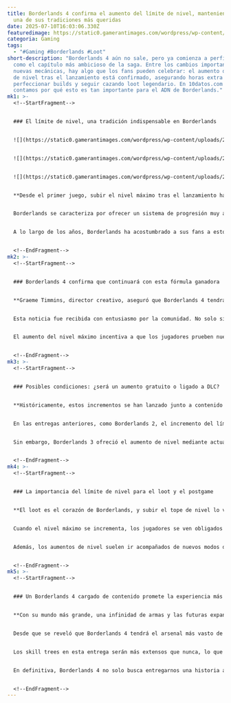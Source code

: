 ```yaml
---
title: Borderlands 4 confirma el aumento del límite de nivel, manteniendo viva
  una de sus tradiciones más queridas
date: 2025-07-10T16:03:06.330Z
featuredimage: https://static0.gamerantimages.com/wordpress/wp-content/uploads/wm/2025/07/rdr2-proved-rockstar-pull-trigger-bold-idea.jpg?q=70&fit=crop&w=1140&h=&dpr=1
categoria: Gaming
tags:
  - "#Gaming #Borderlands #Loot"
short-description: "Borderlands 4 aún no sale, pero ya comienza a perfilarse
  como el capítulo más ambicioso de la saga. Entre los cambios importantes y las
  nuevas mecánicas, hay algo que los fans pueden celebrar: el aumento del límite
  de nivel tras el lanzamiento está confirmado, asegurando horas extra para
  perfeccionar builds y seguir cazando loot legendario. En 10datos.com te
  contamos por qué esto es tan importante para el ADN de Borderlands."
mk1: >-
  <!--StartFragment-->


  ### El límite de nivel, una tradición indispensable en Borderlands


  ![](https://static0.gamerantimages.com/wordpress/wp-content/uploads/2025/05/the-gang-attacking-braithwaite-manor-in-red-dead-redemption-2.jpg?q=49&fit=crop&w=750&h=422&dpr=2)


  ![](https://static0.gamerantimages.com/wordpress/wp-content/uploads/2025/05/red-dead-redemption-2-3.jpg?q=49&fit=crop&w=750&h=422&dpr=2)


  ![](https://static0.gamerantimages.com/wordpress/wp-content/uploads/2025/07/red-dead-redemption-2-graphics-bad-why.jpg?q=49&fit=crop&w=750&h=422&dpr=2)


  **Desde el primer juego, subir el nivel máximo tras el lanzamiento ha sido parte de la esencia de Borderlands.**


  Borderlands se caracteriza por ofrecer un sistema de progresión muy adictivo, donde cada nivel ganado implica un punto extra para invertir en las enormes ramas de habilidades de los Vault Hunters. En la mayoría de entregas principales, el nivel base ronda el 50, obligando a los jugadores a pensar bien cómo construir sus personajes. Esta restricción inicial no solo agrega estrategia, sino que alimenta la expectativa de futuros aumentos.


  A lo largo de los años, Borderlands ha acostumbrado a sus fans a estos incrementos tras el lanzamiento. Alcanzar el nivel 72, que se ha vuelto casi un estándar, otorga a los jugadores más oportunidades para reinventar sus builds y lanzarse nuevamente a la cacería de botín con retos más altos.


  <!--EndFragment-->
mk2: >-
  <!--StartFragment-->


  ### Borderlands 4 confirma que continuará con esta fórmula ganadora


  **Graeme Timmins, director creativo, aseguró que Borderlands 4 tendrá aumento del límite de nivel como parte de su contenido endgame.**


  Esta noticia fue recibida con entusiasmo por la comunidad. No solo significa que los jugadores tendrán motivos para volver a Kairos después de terminar la campaña principal, sino que además indica que Gearbox está comprometido con extender la vida del juego a través de expansiones y retos progresivos.


  El aumento del nivel máximo incentiva a que los jugadores prueben nuevas combinaciones, exploren sinergias entre habilidades y ajusten sus arsenales con el nuevo equipo que inevitablemente llegará junto a esos niveles adicionales. Es, en esencia, la chispa que mantiene vivo el ciclo de loot, algo que Borderlands hace mejor que casi cualquier otro shooter.


  <!--EndFragment-->
mk3: >-
  <!--StartFragment-->


  ### Posibles condiciones: ¿será un aumento gratuito o ligado a DLC?


  **Históricamente, estos incrementos se han lanzado junto a contenido de pago, pero Borderlands 3 rompió esa tendencia.**


  En las entregas anteriores, como Borderlands 2, el incremento del límite de nivel se ofrecía generalmente a través de DLCs, que además sumaban misiones, áreas nuevas y más botín. Esto no era necesariamente algo malo: esos paquetes suelen estar bien diseñados, valiendo cada centavo para los fanáticos que buscan sacarle el jugo al juego.


  Sin embargo, Borderlands 3 ofreció el aumento de nivel mediante actualizaciones gratuitas, lo que dejó la puerta abierta a que Borderlands 4 adopte un enfoque similar. Esto será clave para atraer nuevos jugadores que podrían no estar familiarizados con el modelo tradicional, y asegurará que nadie se quede fuera de la progresión solo por no adquirir expansiones de inmediato.


  <!--EndFragment-->
mk4: >-
  <!--StartFragment-->


  ### La importancia del límite de nivel para el loot y el postgame


  **El loot es el corazón de Borderlands, y subir el tope de nivel lo vuelve indispensable para mantener el juego vivo.**


  Cuando el nivel máximo se incrementa, los jugadores se ven obligados a buscar nuevas armas y equipo que escalen con su personaje. Esto significa volver a derrotar jefes, farmear zonas, y experimentar el mundo otra vez, pero ahora con la adrenalina de encontrar ese rifle, escopeta o lanzacohetes que maximice el potencial de su build.


  Además, los aumentos de nivel suelen ir acompañados de nuevos modos de dificultad, como el famoso “Ultimate Vault Hunter Mode”, que eleva la apuesta con enemigos más duros y recompensas más jugosas. Esto convierte cada DLC o actualización que sube el tope en una excusa perfecta para regresar a Pandora… o en este caso, a Kairos.


  <!--EndFragment-->
mk5: >-
  <!--StartFragment-->


  ### Un Borderlands 4 cargado de contenido promete la experiencia más completa hasta la fecha


  **Con su mundo más grande, una infinidad de armas y las futuras expansiones confirmadas, Borderlands 4 busca redefinir la saga.**


  Desde que se reveló que Borderlands 4 tendrá el arsenal más vasto de toda la franquicia y que contará con dos grandes Story Packs tras su lanzamiento, todo indica que el juego apostará por un contenido postgame robusto. Esto, junto con la promesa de un límite de nivel expandido, asegura que los jugadores tengan razones para volver una y otra vez.


  Los skill trees en esta entrega serán más extensos que nunca, lo que hace aún más esencial tener más puntos para desbloquear habilidades y personalizar el estilo de juego al máximo. Ya sea que Gearbox opte por ligarlo a DLCs o por lanzarlo como actualización gratuita, el aumento del límite de nivel será clave para disfrutar al 100% lo que Borderlands 4 tiene para ofrecer.


  En definitiva, Borderlands 4 no solo busca entregarnos una historia atractiva y un nuevo planeta para explorar, sino también una experiencia duradera que evolucione con el tiempo. Y por eso, el regreso de este clásico aumento de nivel no podría ser más bienvenido por los veteranos de la saga ni más emocionante para los nuevos cazadores de bóvedas.


  <!--EndFragment-->
---
```

